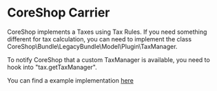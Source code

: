 # CoreShop Carrier

CoreShop implements a Taxes using Tax Rules. If you need something different for tax calculation, you can need to implement the class CoreShop\Bundle\LegacyBundle\Model\Plugin\TaxManager.

To notify CoreShop that a custom TaxManager is available, you need to hook into "tax.getTaxManager".

You can find a example implementation [here](https://github.com/coreshop/coreshop-demo-taxmanager)